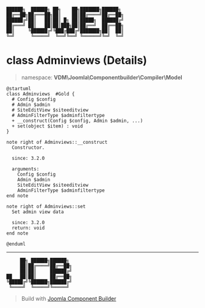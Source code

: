 ```
██████╗  ██████╗ ██╗    ██╗███████╗██████╗
██╔══██╗██╔═══██╗██║    ██║██╔════╝██╔══██╗
██████╔╝██║   ██║██║ █╗ ██║█████╗  ██████╔╝
██╔═══╝ ██║   ██║██║███╗██║██╔══╝  ██╔══██╗
██║     ╚██████╔╝╚███╔███╔╝███████╗██║  ██║
╚═╝      ╚═════╝  ╚══╝╚══╝ ╚══════╝╚═╝  ╚═╝
```
# class Adminviews (Details)
> namespace: **VDM\Joomla\Componentbuilder\Compiler\Model**
```uml
@startuml
class Adminviews  #Gold {
  # Config $config
  # Admin $admin
  # SiteEditView $siteeditview
  # AdminFilterType $adminfiltertype
  + __construct(Config $config, Admin $admin, ...)
  + set(object $item) : void
}

note right of Adminviews::__construct
  Constructor.

  since: 3.2.0
  
  arguments:
    Config $config
    Admin $admin
    SiteEditView $siteeditview
    AdminFilterType $adminfiltertype
end note

note right of Adminviews::set
  Set admin view data

  since: 3.2.0
  return: void
end note
 
@enduml
```

---
```
     ██╗ ██████╗██████╗
     ██║██╔════╝██╔══██╗
     ██║██║     ██████╔╝
██   ██║██║     ██╔══██╗
╚█████╔╝╚██████╗██████╔╝
 ╚════╝  ╚═════╝╚═════╝
```
> Build with [Joomla Component Builder](https://git.vdm.dev/joomla/Component-Builder)

